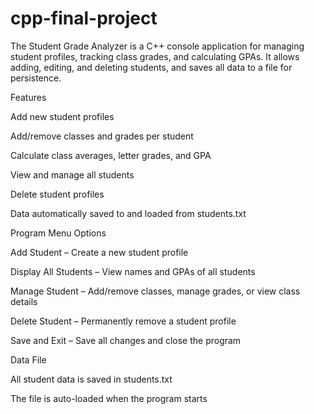 # cpp-final-project
The Student Grade Analyzer is a C++ console application for managing student profiles, tracking class grades, and calculating GPAs. It allows adding, editing, and deleting students, and saves all data to a file for persistence.

  Features


Add new student profiles

Add/remove classes and grades per student

Calculate class averages, letter grades, and GPA

View and manage all students

Delete student profiles

Data automatically saved to and loaded from students.txt


  Program Menu Options


Add Student – Create a new student profile

Display All Students – View names and GPAs of all students

Manage Student – Add/remove classes, manage grades, or view class details

Delete Student – Permanently remove a student profile

Save and Exit – Save all changes and close the program

  Data File


All student data is saved in students.txt

The file is auto-loaded when the program starts
